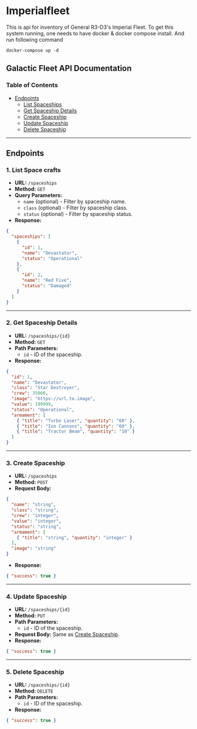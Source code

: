 # Imperialfleet

This is api for inventory of General R3-D3's Imperial Fleet. To get this system running, one needs to have docker & docker compose install. And run following command
```
docker-compose up -d
```


## Galactic Fleet API Documentation

### Table of Contents

- [Endpoints](#endpoints)
  - [List Spaceships](#list-spaceships)
  - [Get Spaceship Details](#get-spaceship-details)
  - [Create Spaceship](#create-spaceship)
  - [Update Spaceship](#update-spaceship)
  - [Delete Spaceship](#delete-spaceship)
---

## Endpoints

### 1. **List Space crafts**

- **URL:** `/spaceships`
- **Method:** `GET`
- **Query Parameters:**
  - `name` (optional) - Filter by spaceship name.
  - `class` (optional) - Filter by spaceship class.
  - `status` (optional) - Filter by spaceship status.
- **Response:**
```json
{
  "spaceships": [
    {
      "id": 1,
      "name": "Devastator",
      "status": "Operational"
    },
    {
      "id": 2,
      "name": "Red Five",
      "status": "Damaged"
    }
  ]
}
```

---

### 2. **Get Spaceship Details**

- **URL:** `/spaceships/{id}`
- **Method:** `GET`
- **Path Parameters:**
  - `id` - ID of the spaceship.
- **Response:**
```json
{
  "id": 1,
  "name": "Devastator",
  "class": "Star Destroyer",
  "crew": 35000,
  "image": "https://url.to.image",
  "value": 199999,
  "status": "Operational",
  "armament": [
    { "title": "Turbo Laser", "quantity": "60" },
    { "title": "Ion Cannons", "quantity": "60" },
    { "title": "Tractor Beam", "quantity": "10" }
  ]
}
```

---

### 3. **Create Spaceship**

- **URL:** `/spaceships`
- **Method:** `POST`
- **Request Body:**
```json
{
  "name": "string",
  "class": "string",
  "crew": "integer",
  "value": "integer",
  "status": "string",
  "armament": [
    { "title": "string", "quantity": "integer" }
  ],
  "image": "string"
}
```
- **Response:**
```json
{ "success": true }
```

---

### 4. **Update Spaceship**

- **URL:** `/spaceships/{id}`
- **Method:** `PUT`
- **Path Parameters:**
  - `id` - ID of the spaceship.
- **Request Body:** Same as [Create Spaceship](#create-spaceship).
- **Response:**
```json
{ "success": true }
```

---

### 5. **Delete Spaceship**

- **URL:** `/spaceships/{id}`
- **Method:** `DELETE`
- **Path Parameters:**
  - `id` - ID of the spaceship.
- **Response:**
```json
{ "success": true }
```
